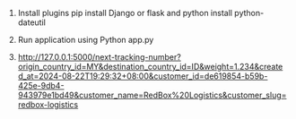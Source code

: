 1. Install plugins pip install Django or flask and python install python-dateutil

2. Run application using Python app.py

3. http://127.0.0.1:5000/next-tracking-number?origin_country_id=MY&destination_country_id=ID&weight=1.234&created_at=2024-08-22T19:29:32+08:00&customer_id=de619854-b59b-425e-9db4-943979e1bd49&customer_name=RedBox%20Logistics&customer_slug=redbox-logistics
